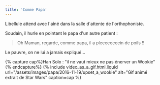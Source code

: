 ```yaml
---
title: 'Comme Papa'
---
```


Libellule attend avec l'aîné dans la salle d'attente de l'orthophoniste.

<!-- more -->

Soudain, il hurle en pointant le papa d'un autre patient :

> Oh Maman, regarde, comme papa, il a pleeeeeeeein de poils !!

Le pauvre, on ne lui a jamais expliqué…

{% capture cap%}Han Solo : "il ne vaut mieux ne pas énerver un Wookie"{% endcapture%}
{% include video_as_a_gif.html.liquid
url="/assets/images/papa/2016-11-19/upset_a_wookie"
alt="Gif animé extrait de Star Wars"
caption=cap
%}
